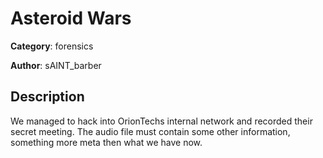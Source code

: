 # Asteroid Wars


**Category**: forensics

**Author**: sAINT_barber

## Description

We managed to hack into OrionTechs internal network and recorded their secret meeting.
The audio file must contain some other information, something more meta then what we have now.


